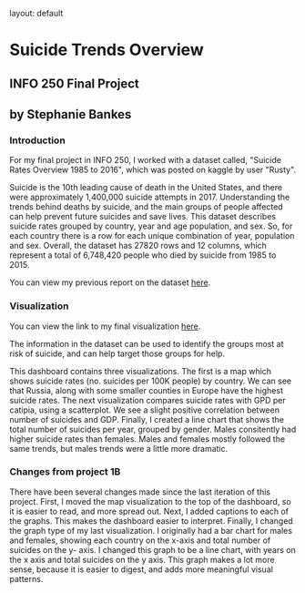 layout: default
# Suicide Trends Overview
## INFO 250 Final Project
## by Stephanie Bankes


### Introduction
For my final project in INFO 250, I worked with a dataset called, "Suicide Rates Overview 1985 to 2016", which was posted on kaggle by user "Rusty". 

Suicide is the 10th leading cause of death in the United States, and there were approximately 1,400,000 suicide attempts in 2017. Understanding the trends behind deaths by suicide, and the main groups of people affected can help prevent future suicides and save lives.
This dataset describes suicide rates grouped by country, year and age population, and sex. So, for each country there is a row for each unique combination of year, population and sex.
 Overall, the dataset has 27820 rows and 12 columns, which represent a total of 6,748,420 people who died by suicide from 1985 to 2015.
 
 You can view my previous report on the dataset [here](https://github.com/sebankes/INFO_250_Final/blob/master/Info_250_Final_2A.ipynb).

### Visualization

You can view the link to my final visualization [here](https://public.tableau.com/profile/stephanie7608#!/vizhome/StephanieBankes_INFO250Final/SuicideTrends?publish=yes).

The information in the dataset can be used to identify the groups most at risk of suicide, and can help target those groups for help. 

This dashboard contains three visualizations. The first is a map which shows suicide rates (no. suicides per 100K people) by country. We can see that Russia, along with some smaller counties in Europe have the highest suicide rates. The next visualization compares suicide rates with GPD per catipia, using a scatterplot. We see a slight positive correlation between number of suicides and GDP. Finally, I created a line chart that shows the total number of suicides per year, grouped by gender. Males consitently had higher suicide rates than females. Males and females mostly followed the same trends, but males trends were a little more dramatic. 

### Changes from project 1B

There have been several changes made since the last iteration of this project. First, I moved the map visualization to the top of the dashboard, so it is easier to read, and more spread out. Next, I added captions to each of the graphs. This makes the dashboard easier to interpret. Finally, I changed the graph type of my last visualization. I originally had a bar chart for males and females, showing each country on the x-axis and total number of suicides on the y- axis. I changed this graph to be a line chart, with years on the x axis and total suicides on the y axis. This graph makes a lot more sense, because it is easier to digest, and adds more meaningful visual patterns. 


